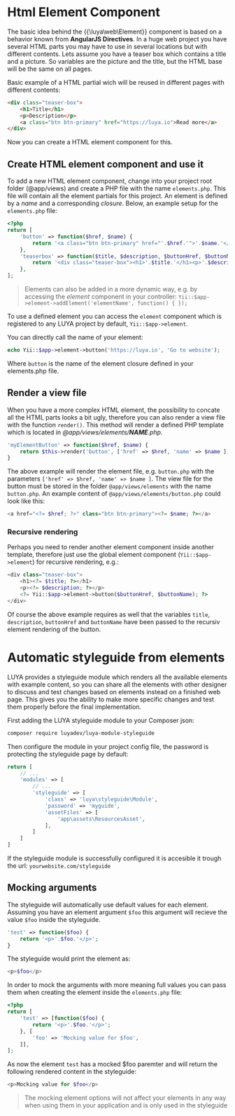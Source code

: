 # Html Element Component

The basic idea behind the {{\luya\web\Element}} component is based on a behavior known from **AngularJS Directives**. In a huge web project you have several HTML parts you may have to use in several locations but with different contents. 
Lets assume you have a teaser box which contains a title and a picture. So variables are the picture and the title, but the HTML base will be the same on all pages.

Basic example of a HTML partial wich will be reused in different pages with different contents:

```html
<div class="teaser-box">
    <h1>Title</h1>
    <p>Description</p>
    <a class="btn btn-primary" href="https://luya.io">Read more</a>
</div>
```

Now you can create a HTML element component for this.


## Create HTML element component and use it

To add a new HTML element component, change into your project root folder (@app/views) and create a PHP file with the name `elements.php`. This file will contain all the element partials for this project. An element is defined by a *name* and a corresponding *closure*. Below, an example setup for the `elements.php` file:

```php
<?php
return [
    'button' => function($href, $name) {
        return '<a class="btn btn-primary" href="'.$href.'">'.$name.'</a>';
    },
    'teaserbox' => function($title, $description, $buttonHref, $buttonName) {
        return '<div class="teaser-box"><h1>'.$title.'</h1><p>'.$description.'</p>'.$this->button($buttonHref, $buttonName).'</div>';
    },
];
```

> Elements can also be added in a more dynamic way, e.g. by accessing the *element* component in your controller: 
`Yii::$app->element->addElement('elementName', function() { });`

To use a defined element you can access the `element` component which is registered to any LUYA project by default, `Yii::$app->element`.

You can directly call the name of your element:

```php
echo Yii::$app->element->button('https://luya.io', 'Go to website');
```

Where `button` is the name of the element closure defined in your elements.php file.

## Render a view file

When you have a more complex HTML element, the possibility to concate all the HTML parts looks a bit ugly, therefore you can also render a view file with the function `render()`. This method will render a defined PHP template which is located in *@app/views/elements/__NAME__.php*.

```php
'myElementButton' => function($href, $name) {
    return $this->render('button', ['href' => $href, 'name' => $name ]);
}
```

The above example will render the element file, e.g. `button.php` with the parameters `['href' => $href, 'name' => $name ]`. 
The view file for the button must be stored in the folder `@app/views/elements` with the name `button.php`. An example content of `@app/views/elements/button.php` could look like this:

```php
<a href="<?= $href; ?>" class="btn btn-primary"><?= $name; ?></a>
```

### Recursive rendering

Perhaps you need to render another element component inside another template, therefore just use the global element component  (`Yii::$app->element`) for recursive rendering, e.g.:

```php
<div class="teaser-box">
    <h1><?= $title; ?></h1>
    <p><?= $description; ?></p>
    <?= Yii::$app->element->button($buttonHref, $buttonName); ?>
</div>
```

Of course the above example requires as well that the variables `title`, `description`, `buttonHref` and `buttonName` have been passed to the recursiv element rendering of the button.

# Automatic styleguide from elements 

LUYA provides a styleguide module which renders all the available elements with example content, so you can share all the elements with other designer to discuss and test changes based on elements instead on a finished web page. 
This gives you the ability to make more specific changes and test them properly before the final implementation.

First adding the LUYA styleguide module to your Composer json:

```sh
composer require luyadev/luya-module-styleguide
```

Then configure the module in your project config file, the password is protecting the styleguide page by default:

```php
return [
    // ...
    'modules' => [
        // ...
        'styleguide' => [
            'class' => 'luya\styleguide\Module',
            'password' => 'myguide',
            'assetFiles' => [
                'app\assets\ResourcesAsset',
            ],
        ]
    ]
]
```

If the styleguide module is successfully configured it is accesible it trough the url: `yourwebsite.com/styleguide`

## Mocking arguments

The styleguide will automatically use default values for each element. Assuming you have an element argument `$foo` this argument will recieve the value `$foo` inside the styleguide.

```php
'test' => function($foo) {
    return '<p>'.$foo.'</p>';
}
```

The styleguide would print the element as:

```php
<p>$foo</p>
```

In order to mock the arguments with more meaning full values you can pass them when creating the element inside the `elements.php` file:

```php
<?php
return [
    'test' => [function($foo) {
        return '<p>'.$foo.'</p>';
    }, [
        'foo' => 'Mocking value for $foo',
    ]],
];
```

As now the element `test` has a mocked $foo paremter and will return the following rendered content in the styleguide:

```php
<p>Mocking value for $foo</p>
```

> The mocking element options will not affect your elements in any way when using them in your application and is only used in the styleguide
